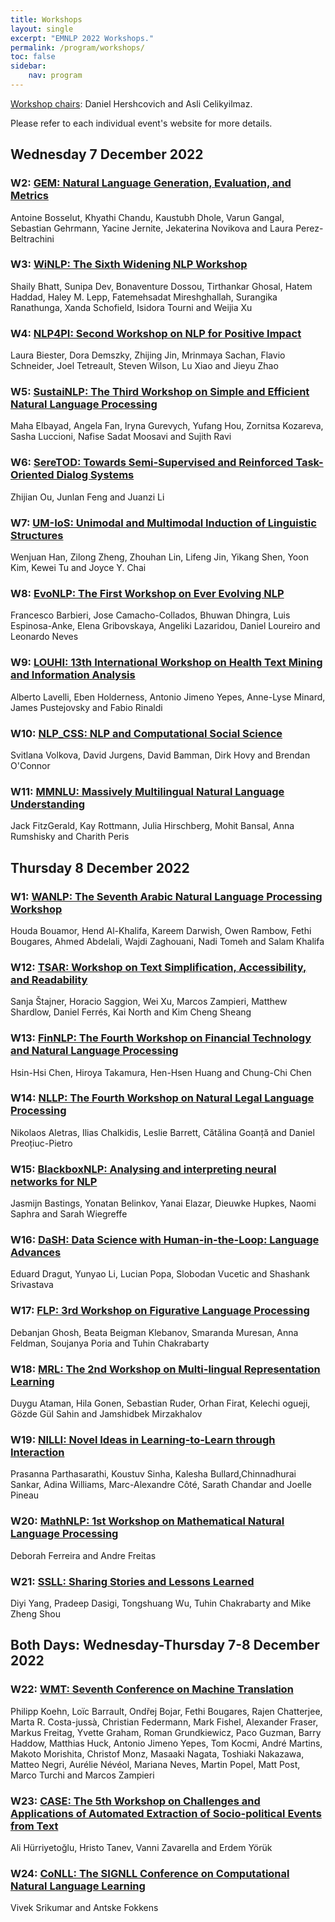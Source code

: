 ```yaml
---
title: Workshops
layout: single
excerpt: "EMNLP 2022 Workshops."
permalink: /program/workshops/
toc: false
sidebar: 
    nav: program
---
```


<!-- Note that while the main conference time zone is Gulf Standard Time (UTC+4), workshop time zones vary. -->

[Workshop chairs](https://2022.emnlp.org/organization/): Daniel Hershcovich and Asli Celikyilmaz.

Please refer to each individual event's website for more details.

## Wednesday 7 December 2022

### W2: [GEM: Natural Language Generation, Evaluation, and Metrics](https://gem-benchmark.com/workshop)
Antoine Bosselut, Khyathi Chandu, Kaustubh Dhole, Varun Gangal, Sebastian Gehrmann, Yacine Jernite, Jekaterina Novikova and Laura Perez-Beltrachini

### W3: [WiNLP: The Sixth Widening NLP Workshop](http://www.winlp.org/)
Shaily Bhatt, Sunipa Dev, Bonaventure Dossou, Tirthankar Ghosal, Hatem Haddad, Haley M. Lepp, Fatemehsadat Mireshghallah, Surangika Ranathunga, Xanda Schofield, Isidora Tourni and Weijia Xu

### W4: [NLP4PI: Second Workshop on NLP for Positive Impact](https://sites.google.com/view/nlp4positiveimpact)
Laura Biester, Dora Demszky, Zhijing Jin, Mrinmaya Sachan, Flavio Schneider, Joel Tetreault, Steven Wilson, Lu Xiao and Jieyu Zhao

### W5: [SustaiNLP: The Third Workshop on Simple and Efficient Natural Language Processing](https://sites.google.com/view/sustainlp2022/home)
Maha Elbayad, Angela Fan, Iryna Gurevych, Yufang Hou, Zornitsa Kozareva, Sasha Luccioni, Nafise Sadat Moosavi and Sujith Ravi

### W6: [SereTOD: Towards Semi-Supervised and Reinforced Task-Oriented Dialog Systems](http://seretod.org/)
Zhijian Ou, Junlan Feng and Juanzi Li

### W7: [UM-IoS: Unimodal and Multimodal Induction of Linguistic Structures](https://induction-of-structure.github.io/emnlp2022/)
Wenjuan Han, Zilong Zheng, Zhouhan Lin, Lifeng Jin, Yikang Shen, Yoon Kim, Kewei Tu and Joyce Y. Chai

### W8: [EvoNLP: The First Workshop on Ever Evolving NLP](https://sites.google.com/view/evonlp/)
Francesco Barbieri, Jose Camacho-Collados, Bhuwan Dhingra, Luis Espinosa-Anke, Elena Gribovskaya, Angeliki Lazaridou, Daniel Loureiro and Leonardo Neves

### W9: [LOUHI: 13th International Workshop on Health Text Mining and Information Analysis](https://louhi2022.fbk.eu/)
Alberto Lavelli, Eben Holderness, Antonio Jimeno Yepes, Anne-Lyse Minard, James Pustejovsky and Fabio Rinaldi

### W10: [NLP_CSS: NLP and Computational Social Science](https://sites.google.com/site/nlpandcss/)
Svitlana Volkova, David Jurgens, David Bamman, Dirk Hovy and Brendan O'Connor

### W11: [MMNLU: Massively Multilingual Natural Language Understanding](https://mmnlu-22.github.io/)
Jack FitzGerald, Kay Rottmann, Julia Hirschberg, Mohit Bansal, Anna Rumshisky and Charith Peris

## Thursday 8 December 2022

### W1: [WANLP: The Seventh Arabic Natural Language Processing Workshop](https://sites.google.com/view/wanlp2022/)
Houda Bouamor, Hend Al-Khalifa, Kareem Darwish, Owen Rambow, Fethi Bougares, Ahmed Abdelali, Wajdi Zaghouani, Nadi Tomeh and Salam Khalifa

### W12: [TSAR: Workshop on Text Simplification, Accessibility, and Readability](https://www.taln.upf.edu/pages/tsar2022-ws/)
Sanja Štajner, Horacio Saggion, Wei Xu, Marcos Zampieri, Matthew Shardlow, Daniel Ferrés, Kai North and Kim Cheng Sheang

### W13: [FinNLP: The Fourth Workshop on Financial Technology and Natural Language Processing](https://sites.google.com/nlg.csie.ntu.edu.tw/finnlp-2022-emnlp/)
Hsin-Hsi Chen, Hiroya Takamura, Hen-Hsen Huang and Chung-Chi Chen

### W14: [NLLP: The Fourth Workshop on Natural Legal Language Processing](https://nllpw.org/)
Nikolaos Aletras, Ilias Chalkidis, Leslie Barrett, Cătălina Goanță and Daniel Preoțiuc-Pietro

### W15: [BlackboxNLP: Analysing and interpreting neural networks for NLP](https://blackboxnlp.github.io/)
Jasmijn Bastings, Yonatan Belinkov, Yanai Elazar, Dieuwke Hupkes, Naomi Saphra and Sarah Wiegreffe

### W16: [DaSH: Data Science with Human-in-the-Loop: Language Advances](https://www.dashworkshops.org/emnlp2022)
Eduard Dragut, Yunyao Li, Lucian Popa, Slobodan Vucetic and Shashank Srivastava

### W17: [FLP: 3rd Workshop on Figurative Language Processing](https://sites.google.com/view/figlang2022)
Debanjan Ghosh, Beata Beigman Klebanov, Smaranda Muresan, Anna Feldman, Soujanya Poria and Tuhin Chakrabarty

### W18: [MRL: The 2nd Workshop on Multi-lingual Representation Learning](https://sigtyp.github.io/ws2022-mrl.html)
Duygu Ataman, Hila Gonen, Sebastian Ruder, Orhan Firat, Kelechi ogueji, Gözde Gül Sahin and Jamshidbek Mirzakhalov

### W19: [NILLI: Novel Ideas in Learning-to-Learn through Interaction](https://www.cs.mcgill.ca/~pparth2/nilli_workshop_2022/)
Prasanna Parthasarathi, Koustuv Sinha, Kalesha Bullard,Chinnadhurai Sankar, Adina Williams, Marc-Alexandre Côté, Sarath Chandar and Joelle Pineau

### W20: [MathNLP: 1st Workshop on Mathematical Natural Language Processing](https://sites.google.com/view/1st-mathnlp/home)
Deborah Ferreira and Andre Freitas

### W21: [SSLL: Sharing Stories and Lessons Learned](https://sites.google.com/view/ssll-nlp-workshop/home)
Diyi Yang, Pradeep Dasigi, Tongshuang Wu, Tuhin Chakrabarty and Mike Zheng Shou

## Both Days: Wednesday-Thursday 7-8 December 2022

### W22: [WMT: Seventh Conference on Machine Translation](http://www.statmt.org/wmt22/)
Philipp Koehn, Loïc Barrault, Ondřej Bojar, Fethi Bougares, Rajen Chatterjee, Marta R. Costa-jussà, Christian Federmann, Mark Fishel, Alexander Fraser, Markus Freitag, Yvette Graham, Roman Grundkiewicz, Paco Guzman, Barry Haddow, Matthias Huck, Antonio Jimeno Yepes, Tom Kocmi, André Martins, Makoto Morishita, Christof Monz, Masaaki Nagata, Toshiaki Nakazawa, Matteo Negri, Aurélie Névéol, Mariana Neves, Martin Popel, Matt Post, Marco Turchi and Marcos Zampieri

### W23: [CASE: The 5th Workshop on Challenges and Applications of Automated Extraction of Socio-political Events from Text](https://emw.ku.edu.tr/case-2022/)
Ali Hürriyetoğlu, Hristo Tanev, Vanni Zavarella and Erdem Yörük

### W24: [CoNLL: The SIGNLL Conference on Computational Natural Language Learning](https://conll.org/)
Vivek Srikumar and Antske Fokkens

